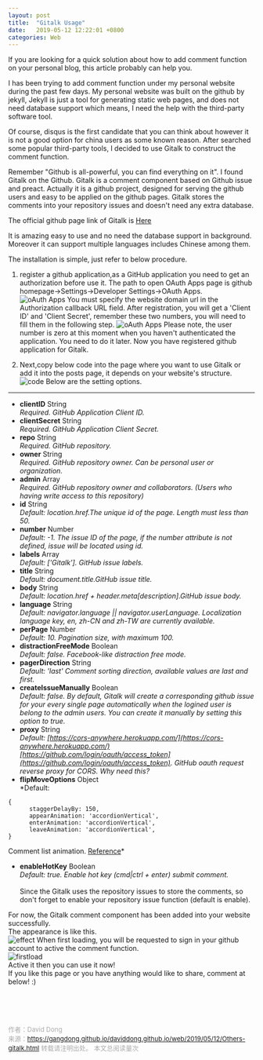 ```yaml
---
layout: post
title:  "Gitalk Usage"
date:   2019-05-12 12:22:01 +0800
categories: Web
---
```

If you are looking for a quick solution about how to add comment function on your personal blog, this article probably can help you.

I has been trying to add comment function under my personal website during the past few days. My personal website was built on the github by jekyll, Jekyll is just a tool for generating static web pages, and does not need database support which means,  I need the help with the third-party software tool. <br>

Of course, disqus is the first candidate that you can think about however it is not a good option for china users as some known reason. After searched some popular third-party tools, I decided to use Gitalk to construct the comment function.

Remember "Github is all-powerful, you can find everything on it". I found Gitalk on the Github. Gitalk is a comment component based on Github issue and preact. Actually it is a github project, designed for serving the github users and easy to be applied on the github pages. Gitalk stores the comments into your repository issues and doesn't need any extra database.<br>

The official github page link of Gitalk is [Here](https://github.com/gitalk/gitalk#install) <br>

It is amazing easy to use and no need the database support in background. Moreover it can support multiple languages includes Chinese among them.

The installation is simple, just refer to below procedure.

1. register a github application,as a GitHub application you need to get an authorization before use it. The path to open OAuth Apps page is github homepage->Settings->Developer Settings->OAuth Apps.<br> 
![oAuth Apps](https://gangdong.github.io/daviddong.github.io/assets/image/others-gitalk-oauth-apps.png)
You must specify the website domain url in the Authorization callback URL field.
After registration, you will get a 'Client ID' and 'Client Secret', remember these two numbers, you will need to fill them in the following step.
![oAuth Apps](https://gangdong.github.io/daviddong.github.io/assets/image/others-gitalk-oauth-apps-clientID.png)
Please note, the user number is zero at this moment when you haven't authenticated the application. You need to do it later.
Now you have registered github application for Gitalk. <br>

2. Next,copy below code into the page where you want to use Gitalk or add it into the posts page, it depends on your website's structure. <br>
![code](https://gangdong.github.io/daviddong.github.io/assets/image/others-gitalk-code.png)
Below are the setting options.<br>
----------
+ **clientID** String<br>
*Required. GitHub Application Client ID.*
+ **clientSecret** String<br>
*Required. GitHub Application Client Secret.*
+ **repo** String<br>
*Required. GitHub repository.*
+ **owner** String<br>
*Required. GitHub repository owner. Can be personal user or organization.*
+ **admin** Array<br>
*Required. GitHub repository owner and collaborators. (Users who having write access to this repository)*
+ **id** String<br>
*Default: location.href.The unique id of the page. Length must less than 50.*
+ **number** Number<br>
*Default: -1.
The issue ID of the page, if the number attribute is not defined, issue will be located using id.*
+ **labels** Array<br>
*Default: ['Gitalk'].
GitHub issue labels.*
+ **title** String<br>
*Default: document.title.GitHub issue title.*
+ **body** String<br>
*Default: location.href + header.meta[description].GitHub issue body.*
+ **language** String<br>
*Default: navigator.language || navigator.userLanguage.
Localization language key, en, zh-CN and zh-TW are currently available.*
+ **perPage** Number<br>
*Default: 10.
Pagination size, with maximum 100.*
+ **distractionFreeMode** Boolean<br>
*Default: false.
Facebook-like distraction free mode.*
+ **pagerDirection** String<br>
*Default: 'last'
Comment sorting direction, available values are last and first.*
+ **createIssueManually** Boolean<br>
*Default: false.
By default, Gitalk will create a corresponding github issue for your every single page automatically when the logined user is belong to the admin users. You can create it manually by setting this option to true.*
+ **proxy** String<br>
*Default: [https://cors-anywhere.herokuapp.com/](https://cors-anywhere.herokuapp.com/) [https://github.com/login/oauth/access_token](https://github.com/login/oauth/access_token).
GitHub oauth request reverse proxy for CORS. Why need this?*
+ **flipMoveOptions** Object<br>
*Default:
```
{
      staggerDelayBy: 150,
      appearAnimation: 'accordionVertical',
      enterAnimation: 'accordionVertical',
      leaveAnimation: 'accordionVertical',
}
```
Comment list animation. [Reference](https://github.com/joshwcomeau/react-flip-move/blob/master/documentation/enter_leave_animations.md)*
+ **enableHotKey** Boolean<br>
*Default: true.
Enable hot key (cmd|ctrl + enter) submit comment.*<br><br>
Since the Gitalk uses the repository issues to store the comments, so don't forget to enable your repository issue function (default is enable).<br>

For now, the Gitalk comment component has been added into your website successfully.<br>
The appearance is like this.<br>
![effect](https://gangdong.github.io/daviddong.github.io/assets/image/others-gitalk-effect.png)
When first loading, you will be requested to sign in your github account to active the comment function.<br>
![firstload](https://gangdong.github.io/daviddong.github.io/assets/image/others-gitalk-first-loading.png)
<br>
Active it then you can use it now!<br>
If you like this page or you have anything would like to share, comment  at below! :) <br>

<!-- Gitalk 评论 start  -->
<!-- Link Gitalk 的支持文件  -->
<link rel="stylesheet" href="https://unpkg.com/gitalk/dist/gitalk.css">
<script src="https://unpkg.com/gitalk/dist/gitalk.min.js"></script>
<div id="gitalk-container"></div>
<script type="text/javascript">
   var gitalk = new Gitalk({

   // gitalk的主要参数
   clientID: '5e24fc307693a6df3bc5',
   clientSecret: '28c9c17e1174c705c42e9bdc92f87cadcc4ec8b8',
   repo: 'daviddong.github.io',
   owner: 'gangdong',
   admin: ['gangdong'],
   id: 'web/2019/05/12/Others-gitalk.html',
   title: 'comments'
    });
   gitalk.render('gitalk-container');
</script>
<!-- Gitalk end -->

<br><br><br>

<font size="2" color="#aaa">作者：David Dong<br></font>
<font size="2" color="#aaa">来源：https://gangdong.github.io/daviddong.github.io/web/2019/05/12/Others-gitalk.html</font>
<font size="2" color="#aaa">转载请注明出处。</font>
<span id="busuanzi_container_page_pv" ></span><font size="2" color="#aaa">
本文总阅读量</font><font size="2" color="#aaa"><span id="busuanzi_value_page_pv"></font></span><font size="2" color="#aaa">次</font>